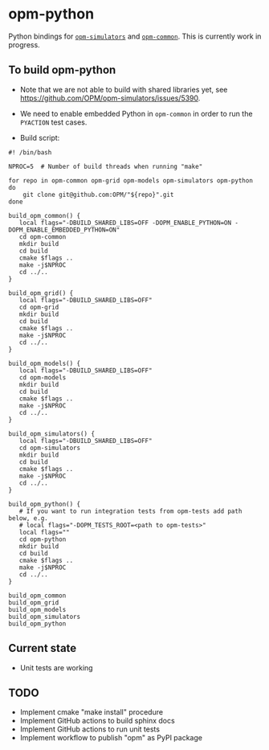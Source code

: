 # opm-python

Python bindings for [`opm-simulators`](https://github.com/OPM/opm-simulators) and [`opm-common`](https://github.com/OPM/opm-common). This is currently work in progress.

## To build opm-python

- Note that we are not able to build with shared libraries yet, see https://github.com/OPM/opm-simulators/issues/5390.

- We need to enable embedded Python in `opm-common` in order to run the `PYACTION` test cases.

- Build script:

```
#! /bin/bash

NPROC=5  # Number of build threads when running "make"

for repo in opm-common opm-grid opm-models opm-simulators opm-python
do
    git clone git@github.com:OPM/"${repo}".git
done

build_opm_common() {
   local flags="-DBUILD_SHARED_LIBS=OFF -DOPM_ENABLE_PYTHON=ON -DOPM_ENABLE_EMBEDDED_PYTHON=ON"
   cd opm-common
   mkdir build
   cd build
   cmake $flags ..
   make -j$NPROC
   cd ../..
}

build_opm_grid() {
   local flags="-DBUILD_SHARED_LIBS=OFF"
   cd opm-grid
   mkdir build
   cd build
   cmake $flags ..
   make -j$NPROC
   cd ../..
}

build_opm_models() {
   local flags="-DBUILD_SHARED_LIBS=OFF"
   cd opm-models
   mkdir build
   cd build
   cmake $flags ..
   make -j$NPROC
   cd ../..
}

build_opm_simulators() {
   local flags="-DBUILD_SHARED_LIBS=OFF"
   cd opm-simulators
   mkdir build
   cd build
   cmake $flags ..
   make -j$NPROC
   cd ../..
}

build_opm_python() {
   # If you want to run integration tests from opm-tests add path below, e.g.
   # local flags="-DOPM_TESTS_ROOT=<path to opm-tests>"
   local flags=""
   cd opm-python
   mkdir build
   cd build
   cmake $flags ..
   make -j$NPROC
   cd ../..
}

build_opm_common
build_opm_grid
build_opm_models
build_opm_simulators
build_opm_python

```
## Current state

- Unit tests are working

## TODO

- Implement cmake "make install" procedure
- Implement GitHub actions to build sphinx docs
- Implement GitHub actions to run unit tests
- Implement workflow to publish "opm" as PyPI package
